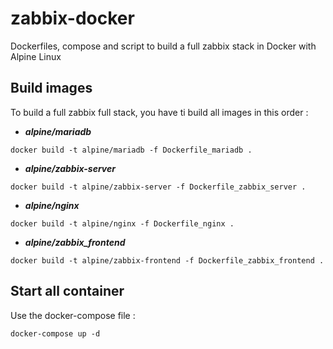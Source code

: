 # zabbix-docker
Dockerfiles, compose and script to build a full zabbix stack in Docker with Alpine Linux

## Build images

To build a full zabbix full stack, you have ti build all images in this order :

* ***alpine/mariadb***
```
docker build -t alpine/mariadb -f Dockerfile_mariadb .
```

* ***alpine/zabbix-server***
```
docker build -t alpine/zabbix-server -f Dockerfile_zabbix_server .
```

* ***alpine/nginx***
```
docker build -t alpine/nginx -f Dockerfile_nginx .
```

* ***alpine/zabbix_frontend***
```
docker build -t alpine/zabbix-frontend -f Dockerfile_zabbix_frontend .
```


## Start all container

Use the docker-compose file :
```
docker-compose up -d
```

